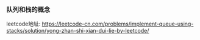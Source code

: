 ### 队列和栈的概念

leetcode地址: https://leetcode-cn.com/problems/implement-queue-using-stacks/solution/yong-zhan-shi-xian-dui-lie-by-leetcode/